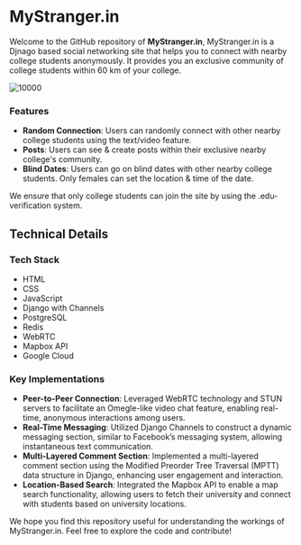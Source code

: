 # MyStranger.in

Welcome to the GitHub repository of **MyStranger.in**, MyStranger.in is a Djnago based social networking site that helps you to connect with nearby college students anonymously. It provides you an exclusive community of college students within 60 km of your college.

![10000](https://img.shields.io/badge/)



### Features

- **Random Connection**: Users can randomly connect with other nearby college students using the text/video feature.
- **Posts**: Users can see & create posts within their exclusive nearby college's community.
- **Blind Dates**: Users can go on blind dates with other nearby college students. Only females can set the location & time of the date.

We ensure that only college students can join the site by using the .edu-verification system.

## Technical Details

### Tech Stack

- HTML
- CSS
- JavaScript
- Django with Channels
- PostgreSQL
- Redis
- WebRTC
- Mapbox API
- Google Cloud

### Key Implementations

- **Peer-to-Peer Connection**: Leveraged WebRTC technology and STUN servers to facilitate an Omegle-like video chat feature, enabling real-time, anonymous interactions among users.
- **Real-Time Messaging**: Utilized Django Channels to construct a dynamic messaging section, similar to Facebook’s messaging system, allowing instantaneous text communication.
- **Multi-Layered Comment Section**: Implemented a multi-layered comment section using the Modified Preorder Tree Traversal (MPTT) data structure in Django, enhancing user engagement and interaction.
- **Location-Based Search**: Integrated the Mapbox API to enable a map search functionality, allowing users to fetch their university and connect with students based on university locations.

We hope you find this repository useful for understanding the workings of MyStranger.in. Feel free to explore the code and contribute!
